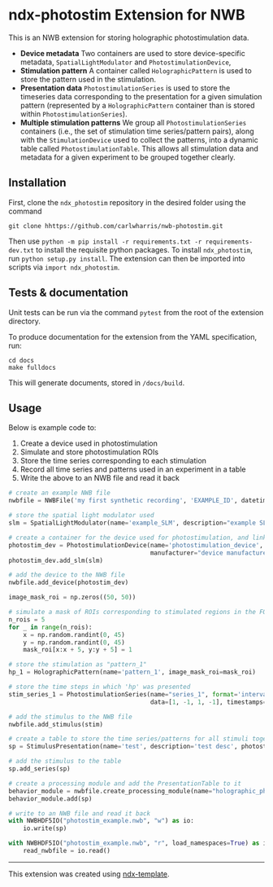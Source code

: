 # ndx-photostim Extension for NWB

This is an NWB extension for storing holographic photostimulation data.

* **Device metadata** Two containers are used to store device-specific metadata, `SpatialLightModulator` and `PhotostimulationDevice`,
* **Stimulation pattern** A container called `HolographicPattern` is used to store the pattern used in the stimulation.
* **Presentation data** `PhotostimulationSeries` is used to store the timeseries data corresponding to the presentation for a given simulation pattern
(represented by a `HolographicPattern` container than is stored within `PhotostimulationSeries`).
* **Multiple stimulation patterns** We group all `PhotostimulationSeries` containers (i.e., the set of stimulation time series/pattern pairs), along
with the `StimulationDevice` used to collect the patterns, into a dynamic table called `PhotostimulationTable`. This allows all
stimulation data and metadata for a given experiment to be grouped together clearly.

## Installation

First, clone the `ndx_photostim` repository in the desired folder using the command
```angular2svg
git clone hhttps://github.com/carlwharris/nwb-photostim.git
```
Then use `python -m pip install -r requirements.txt -r requirements-dev.txt` to install the requisite
python packages. To install `ndx_photostim`, run `python setup.py install`. The extension can then be imported into 
scripts via `import ndx_photostim`. 

## Tests & documentation

Unit tests can be run via the command `pytest` from the root of the extension directory.

To produce documentation for the extension from the YAML specification, run:
```angular2svg
cd docs
make fulldocs
```
This will generate documents, stored in `/docs/build`.

## Usage

Below is example code to:
1. Create a device used in photostimulation
2. Simulate and store photostimulation ROIs
3. Store the time series corresponding to each stimulation
4. Record all time series and patterns used in an experiment in a table
5. Write the above to an NWB file and read it back

```python
# create an example NWB file
nwbfile = NWBFile('my first synthetic recording', 'EXAMPLE_ID', datetime.now(tzlocal()))

# store the spatial light modulator used
slm = SpatialLightModulator(name='example_SLM', description="example SLM", manufacturer="SLM manufacturer", size=[500, 500])

# create a container for the device used for photostimulation, and link the SLM to it
photostim_dev = PhotostimulationDevice(name='photostimulation_device', description="example photostimulation device",
                                       manufacturer="device manufacturer", type='LED', wavelength=320, opsin="example opsin", slm=slm)
photostim_dev.add_slm(slm)

# add the device to the NWB file
nwbfile.add_device(photostim_dev)

image_mask_roi = np.zeros((50, 50))

# simulate a mask of ROIs corresponding to stimulated regions in the FOV (5 ROIs on a 50x50 pixel image)
n_rois = 5
for _ in range(n_rois):
    x = np.random.randint(0, 45)
    y = np.random.randint(0, 45)
    mask_roi[x:x + 5, y:y + 5] = 1

# store the stimulation as "pattern_1"
hp_1 = HolographicPattern(name='pattern_1', image_mask_roi=mask_roi)

# store the time steps in which 'hp' was presented 
stim_series_1 = PhotostimulationSeries(name="series_1", format='interval', holographic_pattern=hp_1, 
                                       data=[1, -1, 1, -1], timestamps=[0.5, 1, 2, 4])

# add the stimulus to the NWB file
nwbfile.add_stimulus(stim)

# create a table to store the time series/patterns for all stimuli together, along with experiment-specific parameters
sp = StimulusPresentation(name='test', description='test desc', photostimulation_device=photostim_dev, stimulus_method='asas')

# add the stimulus to the table
sp.add_series(sp)

# create a processing module and add the PresentationTable to it
behavior_module = nwbfile.create_processing_module(name="holographic_photostim", description="initial data")
behavior_module.add(sp)

# write to an NWB file and read it back
with NWBHDF5IO("photostim_example.nwb", "w") as io:
    io.write(sp)

with NWBHDF5IO("photostim_example.nwb", "r", load_namespaces=True) as io:
    read_nwbfile = io.read()
```

---



This extension was created using [ndx-template](https://github.com/nwb-extensions/ndx-template).

